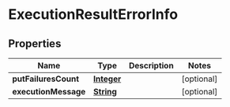 

# ExecutionResultErrorInfo


## Properties

| Name | Type | Description | Notes |
|------------ | ------------- | ------------- | -------------|
|**putFailuresCount** | [**Integer**](Integer.md) |  |  [optional] |
|**executionMessage** | [**String**](String.md) |  |  [optional] |



